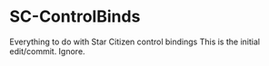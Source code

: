 # SC-ControlBinds
Everything to do with Star Citizen control bindings
This is the initial edit/commit. Ignore.
